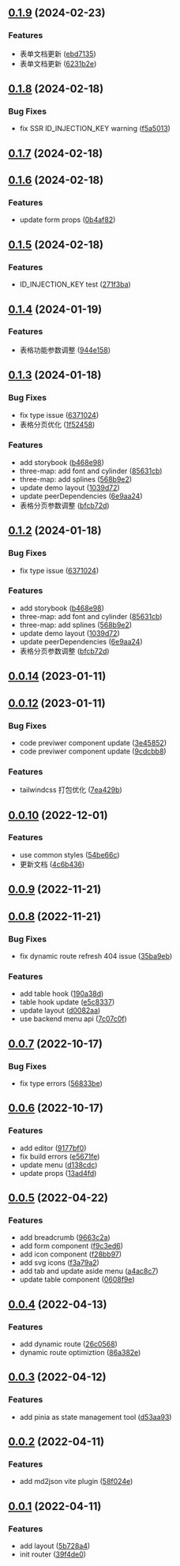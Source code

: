 ## [0.1.9](https://gitee.com/paul-xiao/dcv_next/compare/v0.1.8...v0.1.9) (2024-02-23)

### Features

- 表单文档更新 ([ebd7135](https://gitee.com/paul-xiao/dcv_next/commits/ebd71354f07bd3fbb14b5f17083c8b81ce082780))
- 表单文档更新 ([6231b2e](https://gitee.com/paul-xiao/dcv_next/commits/6231b2ebddecd01fa813b5dc6e1361b3218c2c41))

## [0.1.8](https://gitee.com/paul-xiao/dcv_next/compare/v0.1.7...v0.1.8) (2024-02-18)

### Bug Fixes

- fix SSR ID_INJECTION_KEY warning ([f5a5013](https://gitee.com/paul-xiao/dcv_next/commits/f5a50139d0f669f2a65446fe125dd82e455914c5))

## [0.1.7](https://gitee.com/paul-xiao/dcv_next/compare/v0.1.6...v0.1.7) (2024-02-18)

## [0.1.6](https://gitee.com/paul-xiao/dcv_next/compare/v0.1.5...v0.1.6) (2024-02-18)

### Features

- update form props ([0b4af82](https://gitee.com/paul-xiao/dcv_next/commits/0b4af824bf31134c9048e426611903b1d219bc32))

## [0.1.5](https://gitee.com/paul-xiao/dcv_next/compare/v0.1.4...v0.1.5) (2024-02-18)

### Features

- ID_INJECTION_KEY test ([271f3ba](https://gitee.com/paul-xiao/dcv_next/commits/271f3ba1210af13d679ef77256fbad52ea1ed30b))

## [0.1.4](https://gitee.com/paul-xiao/dcv_next/compare/v0.0.14...v0.1.4) (2024-01-19)

### Features

- 表格功能参数调整 ([944e158](https://gitee.com/paul-xiao/dcv_next/commits/944e15858e0fe1f128a3d131d7cf661fb731e676))

## [0.1.3](https://gitee.com/paul-xiao/dcv_next/compare/v0.0.14...v0.1.3) (2024-01-18)

### Bug Fixes

- fix type issue ([6371024](https://gitee.com/paul-xiao/dcv_next/commits/6371024b0f04b0471d35219e75b96a81df483d39))
- 表格分页优化 ([1f52458](https://gitee.com/paul-xiao/dcv_next/commits/1f524587b8a91924042dac63b35fa1a60c78889e))

### Features

- add storybook ([b468e98](https://gitee.com/paul-xiao/dcv_next/commits/b468e98c8572b4a4f12eee95b13690151c318b0b))
- three-map: add font and cylinder ([85631cb](https://gitee.com/paul-xiao/dcv_next/commits/85631cbe242fd0ab142d3b19effe170d2a82f16b))
- three-map: add splines ([568b9e2](https://gitee.com/paul-xiao/dcv_next/commits/568b9e25ce1d9c8a72ff1c7fd9a9817e5e8e6b9b))
- update demo layout ([1039d72](https://gitee.com/paul-xiao/dcv_next/commits/1039d72de73074922904b68bbf2e20ea5ff92352))
- update peerDependencies ([6e9aa24](https://gitee.com/paul-xiao/dcv_next/commits/6e9aa2442988eac1c6ce7785c79f6bc41f7e4508))
- 表格分页参数调整 ([bfcb72d](https://gitee.com/paul-xiao/dcv_next/commits/bfcb72d0905488121d99a0f2a555df5ca088e258))

## [0.1.2](https://gitee.com/paul-xiao/dcv_next/compare/v0.0.14...v0.1.2) (2024-01-18)

### Bug Fixes

- fix type issue ([6371024](https://gitee.com/paul-xiao/dcv_next/commits/6371024b0f04b0471d35219e75b96a81df483d39))

### Features

- add storybook ([b468e98](https://gitee.com/paul-xiao/dcv_next/commits/b468e98c8572b4a4f12eee95b13690151c318b0b))
- three-map: add font and cylinder ([85631cb](https://gitee.com/paul-xiao/dcv_next/commits/85631cbe242fd0ab142d3b19effe170d2a82f16b))
- three-map: add splines ([568b9e2](https://gitee.com/paul-xiao/dcv_next/commits/568b9e25ce1d9c8a72ff1c7fd9a9817e5e8e6b9b))
- update demo layout ([1039d72](https://gitee.com/paul-xiao/dcv_next/commits/1039d72de73074922904b68bbf2e20ea5ff92352))
- update peerDependencies ([6e9aa24](https://gitee.com/paul-xiao/dcv_next/commits/6e9aa2442988eac1c6ce7785c79f6bc41f7e4508))
- 表格分页参数调整 ([bfcb72d](https://gitee.com/paul-xiao/dcv_next/commits/bfcb72d0905488121d99a0f2a555df5ca088e258))

## [0.0.14](https://gitee.com/paul-xiao/dcv_next/compare/v0.0.12...v0.0.14) (2023-01-11)

## [0.0.12](https://gitee.com/paul-xiao/dcv_next/compare/v0.0.10...v0.0.12) (2023-01-11)

### Bug Fixes

- code previwer component update ([3e45852](https://gitee.com/paul-xiao/dcv_next/commits/3e45852f8db391523ecebfbad9a44885d7f413e9))
- code previwer component update ([9cdcbb8](https://gitee.com/paul-xiao/dcv_next/commits/9cdcbb8a94762448f2d4f2ee1720877fa6bab9b1))

### Features

- tailwindcss 打包优化 ([7ea429b](https://gitee.com/paul-xiao/dcv_next/commits/7ea429b7d7dd07ade5b6efc7751ae386fafd872f))

## [0.0.10](https://gitee.com/paul-xiao/dcv_next/compare/v0.0.9...v0.0.10) (2022-12-01)

### Features

- use common styles ([54be66c](https://gitee.com/paul-xiao/dcv_next/commits/54be66ce89a2bf3ae33c973624c1497cf6871111))
- 更新文档 ([4c6b436](https://gitee.com/paul-xiao/dcv_next/commits/4c6b436bc34ddd750d99c3beb763f4b61f680b27))

## [0.0.9](https://gitee.com/paul-xiao/dcv_next/compare/v0.0.8...v0.0.9) (2022-11-21)

## [0.0.8](https://gitee.com/paul-xiao/dcv_next/compare/v0.0.7...v0.0.8) (2022-11-21)

### Bug Fixes

- fix dynamic route refresh 404 issue ([35ba9eb](https://gitee.com/paul-xiao/dcv_next/commits/35ba9eb1b5bf09583a44e0752414f631eacda1d8))

### Features

- add table hook ([190a38d](https://gitee.com/paul-xiao/dcv_next/commits/190a38d9065e79f8941070e325584d266dc20bda))
- table hook update ([e5c8337](https://gitee.com/paul-xiao/dcv_next/commits/e5c83376d77cbbb5d79a09e6da25e0c9ae6c84d1))
- update layout ([d0082aa](https://gitee.com/paul-xiao/dcv_next/commits/d0082aaf19f409ac6d85e31ae62828cad0570dea))
- use backend menu api ([7c07c0f](https://gitee.com/paul-xiao/dcv_next/commits/7c07c0f4b59ab17d6b4c316a4d077ce9a6f8d8bd))

## [0.0.7](https://gitee.com/paul-xiao/dcv_next/compare/v0.0.6...v0.0.7) (2022-10-17)

### Bug Fixes

- fix type errors ([56833be](https://gitee.com/paul-xiao/dcv_next/commits/56833becca1c8bb7a0aa4a5f4e5db3a82564a06f))

## [0.0.6](https://gitee.com/paul-xiao/dcv_next/compare/v0.0.5...v0.0.6) (2022-10-17)

### Features

- add editor ([9177bf0](https://gitee.com/paul-xiao/dcv_next/commits/9177bf06cf3a10122553989b0bf9084580392deb))
- fix build errors ([e5671fe](https://gitee.com/paul-xiao/dcv_next/commits/e5671feaef14e3df4e68937beb73cfad0919edcc))
- update menu ([d138cdc](https://gitee.com/paul-xiao/dcv_next/commits/d138cdca93a914fcfe4503d3e52da01db7290e23))
- update props ([13ad4fd](https://gitee.com/paul-xiao/dcv_next/commits/13ad4fd3ce75e5e4ff107fc3abf96de590503966))

## [0.0.5](https://gitee.com/paul-xiao/dcv_next/compare/v0.0.4...v0.0.5) (2022-04-22)

### Features

- add breadcrumb ([9663c2a](https://gitee.com/paul-xiao/dcv_next/commits/9663c2ae41ec24f707d20eae53ad40d9739f39a8))
- add form component ([f9c3ed6](https://gitee.com/paul-xiao/dcv_next/commits/f9c3ed6b8096779c1effa4ee76752a8b8eb1b721))
- add icon component ([f28bb97](https://gitee.com/paul-xiao/dcv_next/commits/f28bb97832da29591f939bc2d1951ad17366fe2e))
- add svg icons ([f3a79a2](https://gitee.com/paul-xiao/dcv_next/commits/f3a79a28be0ec1b812a30d698bbc164adb98f692))
- add tab and update aside menu ([a4ac8c7](https://gitee.com/paul-xiao/dcv_next/commits/a4ac8c73290173e489f95e44d481df77f6bfeeb1))
- update table component ([0608f9e](https://gitee.com/paul-xiao/dcv_next/commits/0608f9eb0ecbbdcdc81314612ecd518187160f6a))

## [0.0.4](https://gitee.com/paul-xiao/dcv_next/compare/v0.0.3...v0.0.4) (2022-04-13)

### Features

- add dynamic route ([26c0568](https://gitee.com/paul-xiao/dcv_next/commits/26c0568a5670d12853124032fc7e8aca09cd2f8e))
- dynamic route optimiztion ([86a382e](https://gitee.com/paul-xiao/dcv_next/commits/86a382ef52cd5e6aefa38884078c4d77b23720f3))

## [0.0.3](https://gitee.com/paul-xiao/dcv_next/compare/v0.0.2...v0.0.3) (2022-04-12)

### Features

- add pinia as state management tool ([d53aa93](https://gitee.com/paul-xiao/dcv_next/commits/d53aa933fb52eb13f9ef84b51ba0af0a06dc3bd0))

## [0.0.2](https://gitee.com/paul-xiao/dcv_next/compare/v0.0.1...v0.0.2) (2022-04-11)

### Features

- add md2json vite plugin ([58f024e](https://gitee.com/paul-xiao/dcv_next/commits/58f024e8f726272cde064e436caa870a659aa1ca))

## [0.0.1](https://gitee.com/paul-xiao/dcv_next/compare/5b728a49bc5d85098a6e651ca7a272ecf64d1f3b...v0.0.1) (2022-04-11)

### Features

- add layout ([5b728a4](https://gitee.com/paul-xiao/dcv_next/commits/5b728a49bc5d85098a6e651ca7a272ecf64d1f3b))
- init router ([39f4de0](https://gitee.com/paul-xiao/dcv_next/commits/39f4de06860323847e5b53d2027f666dacc5abff))
